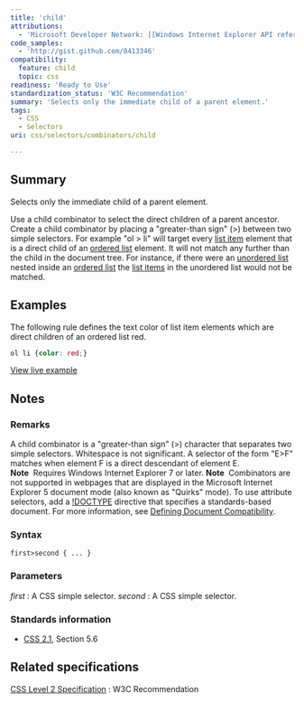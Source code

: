 ```yaml
---
title: 'child'
attributions:
  - 'Microsoft Developer Network: [[Windows Internet Explorer API reference](http://msdn.microsoft.com/en-us/library/ie/aa358819%28v=vs.85%29.aspx) Article]'
code_samples:
  - 'http://gist.github.com/8413346'
compatibility:
  feature: child
  topic: css
readiness: 'Ready to Use'
standardization_status: 'W3C Recommendation'
summary: 'Selects only the immediate child of a parent element.'
tags:
  - CSS
  - Selectors
uri: css/selectors/combinators/child

---
```

## Summary

Selects only the immediate child of a parent element.

 Use a child combinator to select the direct children of a parent ancestor. Create a child combinator by placing a "greater-than sign" (\>) between two simple selectors. For example "ol \> li" will target every [list item](/html/elements/li) element that is a direct child of an [ordered list](/html/elements/ol) element. It will not match any further than the child in the document tree. For instance, if there were an [unordered list](/html/elements/ul) nested inside an [ordered list](/html/elements/ol) the [list items](/html/elements/li) in the unordered list would not be matched.

## Examples

The following rule defines the text color of list item elements which are direct children of an ordered list red.

``` css
ol li {color: red;}
```

[View live example](http://code.webplatform.org/gist/8413346)

## Notes

### Remarks

A child combinator is a "greater-than sign" (\>) character that separates two simple selectors. Whitespace is not significant. A selector of the form "E\>F" matches when element F is a direct descendant of element E. **Note**  Requires Windows Internet Explorer 7 or later. **Note**  Combinators are not supported in webpages that are displayed in the Microsoft Internet Explorer 5 document mode (also known as "Quirks" mode). To use attribute selectors, add a [!DOCTYPE](/html/elements/!DOCTYPE) directive that specifies a standards-based document. For more information, see [Defining Document Compatibility](http://go.microsoft.com/fwlink/p/?LinkID=125785).

### Syntax

`first>second { ... }`

### Parameters

*first*
:   A CSS simple selector.
*second*
:   A CSS simple selector.

### Standards information

-   [CSS 2.1](http://www.w3.org/TR/CSS21/selector.html#child-selectors), Section 5.6

## Related specifications

[CSS Level 2 Specification](http://www.w3.org/TR/CSS2/)
:   W3C Recommendation

